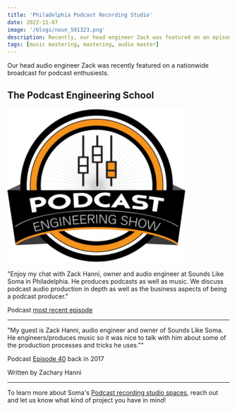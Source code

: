 ```yaml
---
title: 'Philadelphia Podcast Recording Studio'
date: 2022-11-07
image: '/blogs/noun_591323.png'
description: Recently, our head engineer Zack was featured on an episode of The Podcast Engineering School Podcast. Take a listen if you love podcast recording!
tags: [music mastering, mastering, audio master]
---
```


Our head audio engineer Zack was recently featured on a nationwide broadcast for podcast enthusiests.

## The Podcast Engineering School

<img src="/assets/images/podcast-engineering-show-philly.webp" title="Podcsast Engineering School Logo" alt="Podcast Engineering Show logo" style="width:80%;"/>

"Enjoy my chat with Zack Hanni, owner and audio engineer at Sounds Like Soma in Philadelphia. He produces podcasts as well as music. We discuss podcast audio production in depth as well as the business aspects of being a podcast producer."

Podcast <a href="https://podcastengineering.libsyn.com/240-running-a-successful-podcast-production-studio-with-zack-hanni" target="Recording Studios">most recent episode</a>

- - -

"My guest is Zack Hanni, audio engineer and owner of Sounds Like Soma. He engineers/produces music so it was nice to talk with him about some of the production processes and tricks he uses.""

Podcast <a href="https://podcastengineeringschool.com/zack-hanni-pes-040/">Episode 40</a> back in 2017

Written by Zachary Hanni

- - -

To learn more about Soma's <a href="/services/podcast-voiceover-recording/" target="More Info">Podcast recording studio spaces</a>, reach out and let us know what kind of project you have in mind!

